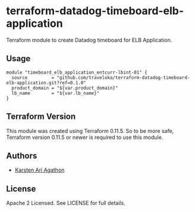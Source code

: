 terraform-datadog-timeboard-elb-application
=================

Terraform module to create Datadog timeboard for ELB Application.



Usage
-----

```hcl
module "timeboard_elb_application_entcurr-lbint-01" {
  source         = "github.com/traveloka/terraform-datadog-timeboard-elb-application.git?ref=0.1.0"
  product_domain = "${var.product_domain}"
  lb_name        = "${var.lb_name}"
}
```

Terraform Version
-----------------

This module was created using Terraform 0.11.5. 
So to be more safe, Terraform version 0.11.5 or newer is required to use this module.

Authors
-------

* [Karsten Ari Agathon](https://github.com/karstenaa)

License
-------

Apache 2 Licensed. See LICENSE for full details.
